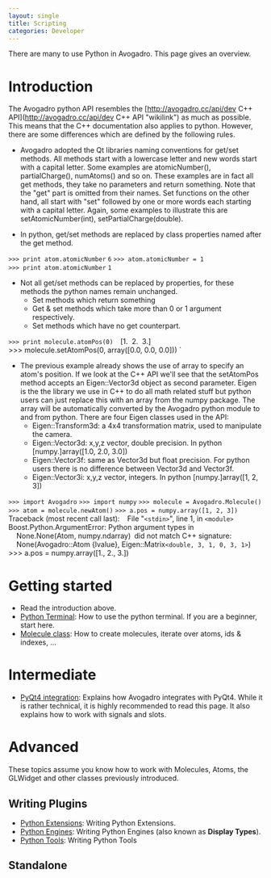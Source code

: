 ```yaml
---
layout: single
title: Scripting
categories: Developer
---
```




There are many to use Python in Avogadro. This page gives an overview.

Introduction
============

The Avogadro python API resembles the [http://avogadro.cc/api/dev C++ API](http://avogadro.cc/api/dev C++ API "wikilink") as much as possible. This means that the C++ documentation also applies to python. However, there are some differences which are defined by the following rules.

-   Avogadro adopted the Qt libraries naming conventions for get/set methods. All methods start with a lowercase letter and new words start with a capital letter. Some examples are atomicNumber(), partialCharge(), numAtoms() and so on. These examples are in fact all get methods, they take no parameters and return something. Note that the "get" part is omitted from their names. Set functions on the other hand, all start with "set" followed by one or more words each starting with a capital letter. Again, some examples to illustrate this are setAtomicNumber(int), setPartialCharge(double).

<!-- -->

-   In python, get/set methods are replaced by class properties named after the get method.

`>>> print atom.atomicNumber`
`6`
`>>> atom.atomicNumber = 1`
`>>> print atom.atomicNumber`
`1`

-   Not all get/set methods can be replaced by properties, for these methods the python names remain unchanged.
    -   Set methods which return something
    -   Get & set methods which take more than 0 or 1 argument respectively.
    -   Set methods which have no get counterpart.

`>>> print molecule.atomPos(0) 
`[1.  2.  3.]`
`>>> molecule.setAtomPos(0, array([0.0, 0.0, 0.0])) `

-   The previous example already shows the use of array to specify an atom's position. If we look at the C++ API we'll see that the setAtomPos method accepts an Eigen::Vector3d object as second parameter. Eigen is the the library we use in C++ to do all math related stuff but python users can just replace this with an array from the numpy package. The array will be automatically converted by the Avogadro python module to and from python. There are four Eigen classes used in the API:
    -   Eigen::Transform3d: a 4x4 transformation matrix, used to manipulate the camera.
    -   Eigen::Vector3d: x,y,z vector, double precision. In python [numpy.]array([1.0, 2.0, 3.0])
    -   Eigen::Vector3f: same as Vector3d but float precision. For python users there is no difference between Vector3d and Vector3f.
    -   Eigen::Vector3i: x,y,z vector, integers. In python [numpy.]array([1, 2, 3])

`>>> import Avogadro`
`>>> import numpy`
`>>> molecule = Avogadro.Molecule()`
`>>> atom = molecule.newAtom()`
`>>> a.pos = numpy.array([1, 2, 3]) 
`Traceback (most recent call last):`
`  File "`<stdin>`", line 1, in `<module>
`Boost.Python.ArgumentError: Python argument types in`
`    None.None(Atom, numpy.ndarray)`
`did not match C++ signature:`
`    None(Avogadro::Atom {lvalue}, Eigen::Matrix`<double, 3, 1, 0, 3, 1>`)`
`>>> a.pos = numpy.array([1., 2., 3.]) 

Getting started
===============

-   Read the introduction above.
-   [Python Terminal](Tutorials:Console "wikilink"): How to use the python terminal. If you are a beginner, start here.
-   [Molecule class](Python_Molecule "wikilink"): How to create molecules, iterate over atoms, ids & indexes, ...

Intermediate
============

-   [PyQt4 integration](Python_PyQt4 "wikilink"): Explains how Avogadro integrates with PyQt4. While it is rather technical, it is highly recommended to read this page. It also explains how to work with signals and slots.

Advanced
========

These topics assume you know how to work with Molecules, Atoms, the GLWidget and other classes previously introduced.

Writing Plugins
---------------

-   [Python Extensions](Python_Extensions "wikilink"): Writing Python Extensions.
-   [Python Engines](Python_Engines "wikilink"): Writing Python Engines (also known as **Display Types**).
-   [Python Tools](Python_Tools "wikilink"): Writing Python Tools

Standalone
----------



